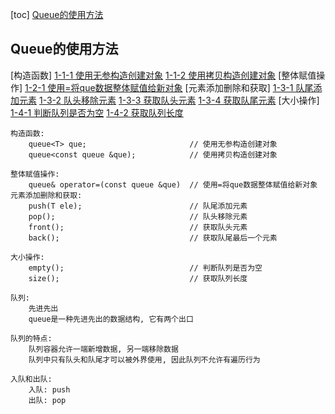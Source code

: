 [toc]
    [Queue的使用方法](#Queue的使用方法)

## Queue的使用方法
[构造函数]
    [1-1-1 使用无参构造创建对象](./_01_useQueue/_1_queueDemo.cpp)
    [1-1-2 使用拷贝构造创建对象](./_01_useQueue/_1_queueDemo.cpp)
[整体赋值操作]
    [1-2-1 使用=将que数据整体赋值给新对象](./_1_useQueue/_1_queueDemo.cpp)
[元素添加删除和获取]
    [1-3-1 队尾添加元素](./_01_useQueue/_1_queueDemo.cpp)
    [1-3-2 队头移除元素](./_01_useQueue/_1_queueDemo.cpp)
    [1-3-3 获取队头元素](./_01_useQueue/_1_queueDemo.cpp)
    [1-3-4 获取队尾元素](./_01_useQueue/_1_queueDemo.cpp)
[大小操作]
    [1-4-1 判断队列是否为空](./_01_useQueue/_1_queueDemo.cpp)
    [1-4-2 获取队列长度](./_01_useQueue/_1_queueDemo.cpp)

    构造函数:
        queue<T> que;                       // 使用无参构造创建对象
        queue<const queue &que);            // 使用拷贝构造创建对象

    整体赋值操作:
        queue& operator=(const queue &que)  // 使用=将que数据整体赋值给新对象
    元素添加删除和获取:
        push(T ele);                        // 队尾添加元素
        pop();                              // 队头移除元素
        front();                            // 获取队头元素
        back();                             // 获取队尾最后一个元素

    大小操作:
        empty();                            // 判断队列是否为空
        size();                             // 获取队列长度

    队列: 
        先进先出
        queue是一种先进先出的数据结构, 它有两个出口

    队列的特点:
        队列容器允许一端新增数据, 另一端移除数据
        队列中只有队头和队尾才可以被外界使用, 因此队列不允许有遍历行为
    
    入队和出队:
        入队: push
        出队: pop
